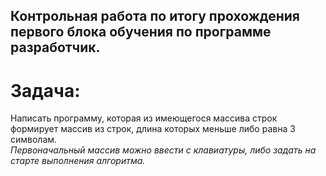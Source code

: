 ## Контрольная работа по итогу прохождения первого блока обучения по программе разработчик.

# Задача:

Написать программу, которая из имеющегося массива строк 
формирует массив из строк, длина которых меньше либо равна 3 символам.  
*Первоначальный массив можно ввести с клавиатуры, 
либо задать на старте выполнения алгоритма.*
